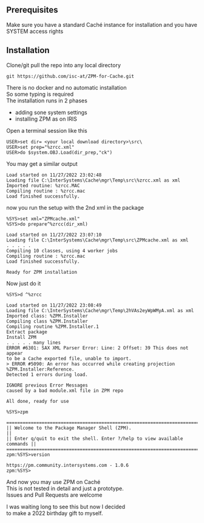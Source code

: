 ## Prerequisites
Make sure you have a standard Caché instance for installation 
and you have SYSTEM access rights
## Installation 
Clone/git pull the repo into any local directory  
```
git https://github.com/isc-at/ZPM-for-Cache.git  
```
There is no docker and no automatic installation   
So some typing is required   
The installation runs in 2 phases   
- adding sone system settings   
- installing ZPM as on IRIS   

Open a terminal session like this
```
USER>set dir= <your local download directory>\src\
USER>set prep="%zrcc.xml"
USER>do $system.OBJ.Load(dir_prep,"ck")
```
You may get a similar output
```
Load started on 11/27/2022 23:02:48
Loading file C:\InterSystems\Cache\mgr\Temp\src\%zrcc.xml as xml
Imported routine: %zrcc.MAC
Compiling routine : %zrcc.mac
Load finished successfully.
```
now you run the setup with the 2nd xml in the package
```
%SYS>set xml="ZPMcache.xml"
%SYS>do prepare^%zrcc(dir_xml)
 
Load started on 11/27/2022 23:07:10
Loading file C:\InterSystems\Cache\mgr\Temp\src\ZPMcache.xml as xml
. . . . . 
Compiling 10 classes, using 4 worker jobs
Compiling routine : %zrcc.mac
Load finished successfully.
 
Ready for ZPM installation
```
Now just do it
``` 
%SYS>d ^%zrcc
 
Load started on 11/27/2022 23:08:49
Loading file C:\InterSystems\Cache\mgr\Temp\2hVAs2eyWpWMyA.xml as xml
Imported class: %ZPM.Installer
Compiling class %ZPM.Installer
Compiling routine %ZPM.Installer.1
Extract package
Install ZPM
. . . . . many lines
ERROR #6301: SAX XML Parser Error: Line: 2 Offset: 39 This does not appear   
to be a Cache exported file, unable to import.
> ERROR #5090: An error has occurred while creating projection %ZPM.Installer:Reference.
Detected 1 errors during load.
 
IGNORE previous Error Messages
caused by a bad module.xml file in ZPM repo
 
All done, ready for use
 
%SYS>zpm
 
=============================================================================
|| Welcome to the Package Manager Shell (ZPM).                             ||
|| Enter q/quit to exit the shell. Enter ?/help to view available commands ||
=============================================================================
zpm:%SYS>version
 
https://pm.community.intersystems.com - 1.0.6
zpm:%SYS>

```
And now you may use ZPM on Caché   
This is not tested in detail and just a prototype.   
Issues and Pull Requests are welcome   

I was waiting long to see this but now I decided   
to make a 2022 birthday gift to myself. 
 
